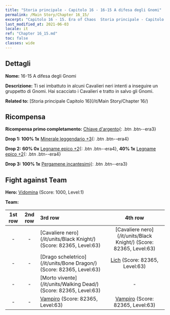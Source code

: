 ```yaml
---
title: "Storia principale - Capitolo 16 - 16-15 A difesa degli Gnomi"
permalink: /Main Story/Chapter 16_15/
excerpt: "Capitolo 16 - 15. Era of Chaos  Storia principale - Capitolo 16_15. 16-15 A difesa degli Gnomi"
last_modified_at: 2021-06-03
locale: it
ref: "Chapter 16_15.md"
toc: false
classes: wide
---
```


## Dettagli

 **Nome:** 16-15 A difesa degli Gnomi

 **Descrizione:** Ti sei imbattuto in alcuni Cavalieri neri intenti a inseguire un gruppetto di Gnomi. Hai scacciato i Cavalieri e tratto in salvo gli Gnomi.

 **Related to:** [Storia principale Capitolo 16](/it/Main Story/Chapter 16/)

## Ricompensa

 **Ricompensa primo completamento:** [Chiave d'argento](/ItemsIT/con_693/){: .btn .btn--era3}

 **Drop 1:** **100% 1x** [Minerale leggendario +3](/ItemsIT/mat_54/){: .btn .btn--era4}

 **Drop 2:** **60% 0x** [Legname epico +2](/ItemsIT/mat_48/){: .btn .btn--era4}, **40% 1x** [Legname epico +2](/ItemsIT/mat_48/){: .btn .btn--era4}

 **Drop 3:** **100% 1x** [Pergamene incantesimi](/ItemsIT/con_694/){: .btn .btn--era3}


## Fight against Team
 **Hero:** [Vidomina](/it/heroes/Vidomina/) (Score: 1000, Level:1)

 **Team:**


  | 1st row | 2nd row | 3rd row | 4th row |
  |:----:|:----:|:----|:----:|
  | - | - | [Cavaliere nero](/it/units/Black Knight/) (Score: 82365, Level:63)  | [Cavaliere nero](/it/units/Black Knight/) (Score: 82365, Level:63)  |
  | - | - | [Drago scheletrico](/it/units/Bone Dragon/) (Score: 82365, Level:63)  | [Lich](/it/units/Lich/) (Score: 82365, Level:63)  |
  | - | - | [Morto vivente](/it/units/Walking Dead/) (Score: 82365, Level:63)  | - |
  | - | - | [Vampiro](/it/units/Vampire/) (Score: 82365, Level:63)  | [Vampiro](/it/units/Vampire/) (Score: 82365, Level:63)  |


